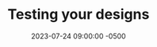 ---
date: 2023-07-24 09:00:00 -0500
title: "Testing your designs"
summary: "How to test and evaluate the designs you have prototyped"
guide: hcd-design-operations
primary_image: hcd-design-operations
---